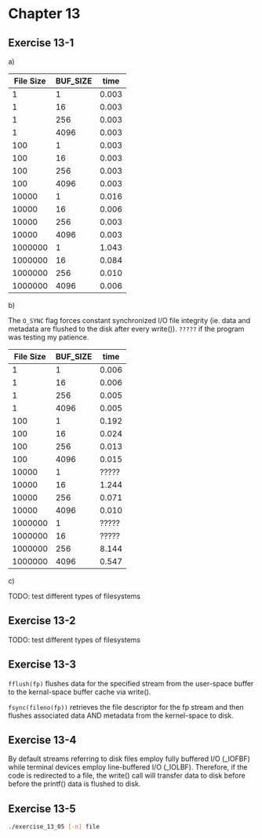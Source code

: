 # Chapter 13

## Exercise 13-1

a)

| File Size | BUF_SIZE | time  |
|-----------|----------|-------|
| 1         | 1        | 0.003 |
| 1         | 16       | 0.003 |
| 1         | 256      | 0.003 |
| 1         | 4096     | 0.003 |
| 100       | 1        | 0.003 |
| 100       | 16       | 0.003 |
| 100       | 256      | 0.003 |
| 100       | 4096     | 0.003 |
| 10000     | 1        | 0.016 |
| 10000     | 16       | 0.006 |
| 10000     | 256      | 0.003 |
| 10000     | 4096     | 0.003 |
| 1000000   | 1        | 1.043 |
| 1000000   | 16       | 0.084 |
| 1000000   | 256      | 0.010 |
| 1000000   | 4096     | 0.006 |

b)

The `O_SYNC` flag forces constant synchronized I/O file integrity (ie. data and metadata are flushed to the disk after every write()). `?????` if the program was testing my patience.

| File Size | BUF_SIZE | time  |
|-----------|----------|-------|
| 1         | 1        | 0.006 |
| 1         | 16       | 0.006 |
| 1         | 256      | 0.005 |
| 1         | 4096     | 0.005 |
| 100       | 1        | 0.192 |
| 100       | 16       | 0.024 |
| 100       | 256      | 0.013 |
| 100       | 4096     | 0.015 |
| 10000     | 1        | ????? |
| 10000     | 16       | 1.244 |
| 10000     | 256      | 0.071 |
| 10000     | 4096     | 0.010 |
| 1000000   | 1        | ????? |
| 1000000   | 16       | ????? |
| 1000000   | 256      | 8.144 |
| 1000000   | 4096     | 0.547 |

c)

TODO: test different types of filesystems

## Exercise 13-2

TODO: test different types of filesystems

## Exercise 13-3

`fflush(fp)` flushes data for the specified stream from the user-space buffer to the kernal-space buffer cache via write().

`fsync(fileno(fp))` retrieves the file descriptor for the fp stream and then flushes associated data AND metadata from the kernel-space to disk.

## Exercise 13-4

By default streams referring to disk files employ fully buffered I/O (\_IOFBF) while terminal devices employ line-buffered I/O (\_IOLBF). Therefore, if the code is redirected to a file, the write() call will transfer data to disk before before the printf() data is flushed to disk.

## Exercise 13-5

```sh
./exercise_13_05 [-n] file
```
